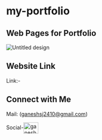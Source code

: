# my-portfolio

## Web Pages for Portfolio
![Untitled design](https://github.com/ganeshjadhav2402/my-portfolio/assets/108882321/b8531b76-684c-4dc3-aafd-c61daced5d37)

## Website Link

Link:-  

## Connect with Me
Mail: (ganeshsj2410@gmail.com)

Social-<a href="https://linkedin.com/in/ganesh-jadhav-951213225" target="blank"><img align="center" src="https://raw.githubusercontent.com/rahuldkjain/github-profile-readme-generator/master/src/images/icons/Social/linked-in-alt.svg" alt="ganesh-jadhav-951213225" height="30" width="40" /></a>

